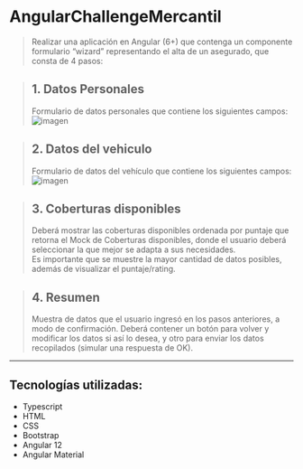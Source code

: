 # AngularChallengeMercantil

>Realizar una aplicación en Angular (6+) que contenga un componente formulario  “wizard” 
>representando el alta de un asegurado, que consta de 4 pasos:

>## 1. Datos Personales
>
>Formulario de datos personales que contiene los siguientes campos: 
>![imagen](https://user-images.githubusercontent.com/65373208/141839459-e1c16468-6efb-458f-a0ac-af7f5f27bce7.png)

>## 2. Datos del vehiculo
>
>Formulario de datos del vehículo que contiene los siguientes campos: 
>![imagen](https://user-images.githubusercontent.com/65373208/141839600-2852e1f3-ab38-4ab2-949f-7e15634a1d16.png)

>## 3. Coberturas disponibles
>Deberá mostrar las coberturas disponibles ordenada por puntaje que retorna el Mock de 
>Coberturas disponibles, donde el usuario deberá seleccionar la que mejor se adapta a sus 
>necesidades.  
>Es importante que se muestre la mayor cantidad de datos posibles, además de visualizar el 
>puntaje/rating. 

>## 4. Resumen
>Muestra de datos que el usuario ingresó en los pasos anteriores, a modo de confirmación. 
>Deberá contener un botón para volver y modificar los datos si así lo desea, y otro para enviar los 
>datos recopilados (simular una respuesta de OK).

---
## Tecnologías utilizadas:
- Typescript
- HTML
- CSS
- Bootstrap
- Angular 12
- Angular Material
